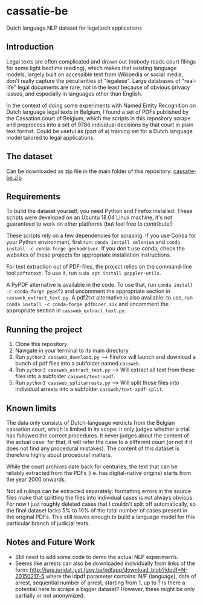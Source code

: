 # cassatie-be
Dutch language NLP dataset for legaltech applications


## Introduction

Legal texts are often complicated and drawn out (nobody reads court filings for some light bedtime reading), 
which makes that existing language models, largely built on accessible text from Wikipedia or social media, don't really capture the peculiarities of "legalese".
Large databases of "real-life" legal documents are rare, not in the least because of obvious privacy issues, and especially in languages other than English.

In the context of doing some experiments with Named Entity Recognition on Dutch language legal texts in Belgium, I found a set of PDFs published by the Cassation court of Belgium,
which the scripts in this repository scrape and preprocess into a set of 9786 individual decisions by that court in plain text format. Could be useful as (part of a) 
training set for a Dutch language model tailored to legal applications.


## The dataset

Can be downloaded as zip file in the main folder of this repository: [cassatie-be.zip](https://github.com/jganseman/cassatie-be/raw/master/cassatie-be.zip) 


## Requirements

To build the dataset yourself, you need Python and Firefox installed. 
These scripts were developed on an Ubuntu 18.04 Linux machine, it's not guaranteed to work on other platforms (but feel free to contribute!) 

These scripts rely on a few dependencies for scraping. If you use Conda for your Python environment, first run:
``` conda install selenium ``` 
and ``` conda install -c conda-forge geckodriver ```.
If you don't use conda, check the websites of these projects for appropriate installation instructions.

For text extraction out of PDF-files, the project relies on the command-line tool ```pdftotext```.
To use it, run ```sudo apt install poppler-utils```.

A PyPDF alternative is available in the code. To use that, run ```conda install -c conda-forge pypdf2``` and uncomment the appropriate section in ```cassweb_extract_text.py```.
A pdf2txt alternative is also available: to use, run ```conda install -c conda-forge pdfminer.six``` and uncomment the appropriate section in ```cassweb_extract_text.py```.


## Running the project

1. Clone this repository
2. Navigate in your terminal to its main directory
3. Run ```python3 cassweb_download.py``` --> Firefox will launch and download a bunch of pdf files into a subfolder named ```cassweb```.
4. Run ```python3 cassweb_extract_text.py``` --> Will extract all text from these files into a subfolder ```cassweb/text-xpdf```.
5. Run ```python3 cassweb_splitarrests.py``` --> Will split those files into individual arrests into a subfolder ```cassweb/text-xpdf-split```.


## Known limits

The data only consists of Dutch-language verdicts from the Belgian cassation court, which is limited in its scope: it only judges whether a trial has followed the correct procedures.
It never judges about the content of the actual case: for that, it will refer the case to a different court (or not if it does not find any procedural mistakes).
The content of this dataset is therefore highly about procedural matters.

While the court archives date back for centuries, the text that can be reliably extracted from the PDFs (i.e. has digital-native origins) starts from the year 2000 onwards.

Not all rulings can be extracted separately: formatting errors in the source files make that splitting the files into individual cases is not always obvious.
For now I just roughly deleted cases that I couldn't split off automatically, so the final dataset lacks 5% to 10% of the total number of cases present in the original PDFs. 
This still leaves enough to build a language model for this particular branch of judicial texts.


## Notes and Future Work

* Still need to add some code to demo the actual NLP experiments.
* Seems like arrests can also be downloaded individually from links of the form: http://jure.juridat.just.fgov.be/pdfapp/download_blob?idpdf=N-20150217-5 where the idpdf parameter contains: N/F (language), date of arrest, sequential number of arrest, starting from 1, up to ? Is there a potential here to scrape a bigger dataset? However, these might be only partially or not anonymized.  
